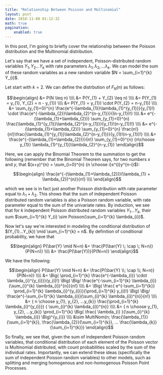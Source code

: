 ```yaml
---
title: "Relationship Between Poisson and Multinomial"
layout: post
date: 2018-11-08 01:12:32
math: true
pagination: 
    enabled: true
---
```


In this post, I'm going to briefly cover the relationship between the Poisson distribution and the Multinomial distribution.  

Let's say that we have a set of independent, Poisson-distributed random variables $Y_{1}, Y_{2}... Y_{k}$ with rate parameters $\lambda_{1}, \lambda_{2}, ...\lambda_{k}$.  We can model the sum of these random variables as a new random variable $N = \sum_{i=1}^{k} Y_{i}$.

Let start with $k=2$.  We can define the distrbution of $F_{N}(n)$ as follows:

$$\begin{align}
&= P(N \leq n) \\\\
&= P(Y_{1} + Y_{2} \leq n) \\\\
&= P(Y_{1} = y_{1}, Y_{2} = n - y_{1}) \\\\
&= P(Y_{1} = y_{1}) \cdot P(Y_{2} = n-y_{1}) \\\\
&= \sum_{y_{1}=0}^{n} \frac{e^{-\lambda_{1}}\lambda_{1}^{y_{1}}}{y_{1}!} \cdot \frac{e^{-\lambda_{2}}\lambda_{2}^{n-y_{1}}}{(n-y_{1})!} \\\\
&= e^{-(\lambda_{1}+\lambda_{2})} \sum_{y_{1}=0}^{n} \frac{\lambda_{1}^{y_{1}}\lambda_{2}^{n-y_{1}}}{y_{1}!(n-y_{1})!} \\\\
&= e^{-(\lambda_{1}+\lambda_{2})} \sum_{y_{1}=0}^{n} \frac{n!}{n!}\frac{\lambda_{1}^{y_{1}}\lambda_{2}^{n-y_{1}}}{y_{1}!(n-y_{1})!} \\\\
&= \frac{e^{-(\lambda_{1}+\lambda_{2})}}{n!} \sum_{y_{1}=0}^{n} {n\choose y_{1}} \lambda_{1}^{y_{1}}\lambda_{2}^{n-y_{1}}
\end{align}$$

Here, we can apply the Binomial Theorem to the summation to get the following (remember that the Binomial Theorem says, for two numbers $x$ and $y$, that $(x+y)^{n} = \sum_{i=0}^{n} {n \choose i}x^{i}y^{n-i}$):

$$\begin{align}
\frac{e^{-(\lambda_{1}+\lambda_{2})}(\lambda_{1} + \lambda_{2})^{n}}{n!} \\\\
\end{align}$$

which we see is in fact just another Poisson distribution with rate parameter equal to $\lambda_{1} + \lambda_{2}$.  This shows that the sum of independent Poisson distributed random variables is also a Poisson random variable, with rate parameter equal to the sum of the univariate rates.  By induction, we see that for $k$ independent Poisson distributed random variables $Y_{1}...Y_{k}$, their sum $\sum_{i=1}^{k} Y_{i} \sim Poisson(\sum_{i=1}^{k} \lambda_{i})$.

Now let's say we're interested in modeling the conditional distribution of $(Y_{1}...Y_{k}) \mid \sum_{i=1}^{k} = n$.  By definition of conditional probability, we have that

$$\begin{align}
P(\bar{Y} \mid N=n) &= \frac{P(\bar{Y} \; \cap \; N=n)}{P(N=n)} \\\\
&= \frac{P(\bar{Y})}{P(N=n)}
\end{align}$$

We have the following:

$$\begin{align}
P(\bar{Y} \mid N=n) &= \frac{P(\bar{Y} \\; \cap \\; N=n)}{P(N=n)} \\\\
&= \Big( \prod_{i=1}^{k} \frac{e^{-\lambda_{i}} \cdot \lambda_{i}^{y_{i}}}{y_{i}!} \Big) \Big/ \frac{e^{-\sum_{i=1}^{k} \lambda_{i}}(\sum_{i}^{k} \lambda_{i})^{n}}{n!} \\\\
&= \Big( \frac{ e^{-\sum_{i=1}^{k}} \prod_{i=1}^{k} \lambda_{i}^{y_{i}}}{\prod_{i=1}^{k} y_{i}!} \Big) \Big/ \frac{e^{-\sum_{i=1}^{k} \lambda_{i}}(\sum_{i}^{k} \lambda_{i})^{n}}{n!} \\\\
&= { n \choose y_{1}, y_{2}, ...y_{k}} \frac{\prod_{i=1}^{k} \lambda_{i}^{y_{i}}} { \sum_{i}^{k} \lambda_{i})^{n}} \\\\
&= { n \choose y_{1}, y_{2}, ...y_{k}}  \prod_{i=1}^{k} \Big( \frac{ \lambda_{i} }{\sum_{i}^{k} \lambda_{i}} \Big)^{y_{i}} \\\\
&\sim MultiNom(n; \frac{\lambda_{1}}{\sum_{i=1}^{k}}, \frac{\lambda_{2}}{\sum_{i=1}^{k}}, ... \frac{\lambda_{k}}{\sum_{i=1}^{k}})
\end{align}$$

So finally, we see that, given the sum of independent Poisson random variables, that conditional distribution of each element of the Poisson vector is Multinomial distributed, with count probabilities scaled by the sum of the individual rates.  Importantly, we can extend these ideas (specifically the sum of independent Poisson random variables) to other models, such as splitting and merging homogenous and non-homogenous Poisson Point Processes.
